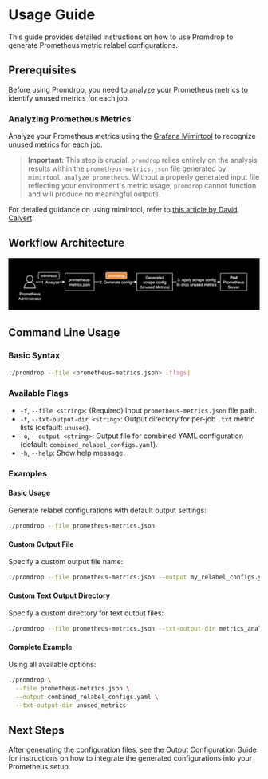 # Usage Guide

This guide provides detailed instructions on how to use Promdrop to generate Prometheus metric relabel configurations.

## Prerequisites

Before using Promdrop, you need to analyze your Prometheus metrics to identify unused metrics for each job.

### Analyzing Prometheus Metrics

Analyze your Prometheus metrics using the [Grafana Mimirtool](https://grafana.com/docs/mimir/latest/manage/tools/mimirtool/) to recognize unused metrics for each job. 

> **Important**: This step is crucial. `promdrop` relies entirely on the analysis results within the `prometheus-metrics.json` file generated by `mimirtool analyze prometheus`. Without a properly generated input file reflecting your environment's metric usage, `promdrop` cannot function and will produce no meaningful outputs.

For detailed guidance on using mimirtool, refer to [this article by David Calvert](https://0xdc.me/blog/how-to-find-unused-prometheus-metrics-using-mimirtool/).

## Workflow Architecture

![Workflow Architecture for Promdrop](./assets/2.png)

## Command Line Usage

### Basic Syntax

```bash
./promdrop --file <prometheus-metrics.json> [flags]
```

### Available Flags

- `-f`, `--file <string>`: (Required) Input `prometheus-metrics.json` file path.
- `-t`, `--txt-output-dir <string>`: Output directory for per-job `.txt` metric lists (default: `unused`).
- `-o`, `--output <string>`: Output file for combined YAML configuration (default: `combined_relabel_configs.yaml`).
- `-h`, `--help`: Show help message.

### Examples

#### Basic Usage

Generate relabel configurations with default output settings:

```bash
./promdrop --file prometheus-metrics.json
```

#### Custom Output File

Specify a custom output file name:

```bash
./promdrop --file prometheus-metrics.json --output my_relabel_configs.yaml
```

#### Custom Text Output Directory

Specify a custom directory for text output files:

```bash
./promdrop --file prometheus-metrics.json --txt-output-dir metrics_analysis
```

#### Complete Example

Using all available options:

```bash
./promdrop \
  --file prometheus-metrics.json \
  --output combined_relabel_configs.yaml \
  --txt-output-dir unused_metrics
```

## Next Steps

After generating the configuration files, see the [Output Configuration Guide](./output-configuration.md) for instructions on how to integrate the generated configurations into your Prometheus setup.